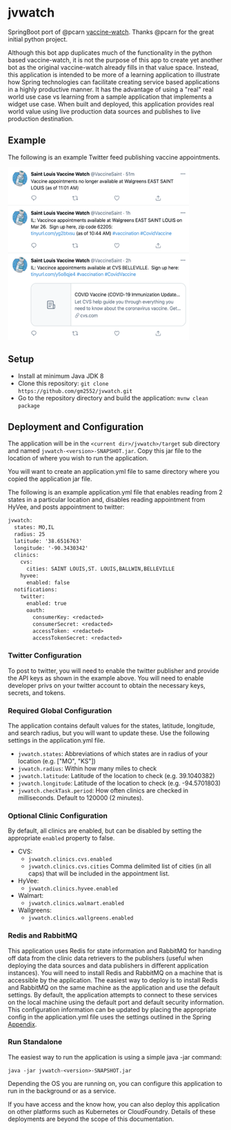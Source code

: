 # jvwatch
SpringBoot port of @pcarn [vaccine-watch](https://github.com/pcarn/vaccine-watch). Thanks @pcarn for the great initial python project.

Although this bot app duplicates much of the functionality in the python based vaccine-watch, it is not 
the purpose of this app to create yet another bot as the original vaccine-watch already fills in that value 
space.  Instead, this application is intended to be more of a learning application to illustrate 
how Spring technologies can facilitate creating service based applications in a highly productive manner.  It
has the advantage of using a "real" real world use case vs learning from a sample application that implements a
widget use case.  When built and deployed, this application provides real world value using live production data sources
and publishes to live production destination.

## Example

The following is an example Twitter feed publishing vaccine appointments.

<img src="assets/twitter.png" width=420 height=400>

## Setup

* Install at minimum Java JDK 8
* Clone this repository: `git clone https://github.com/gm2552/jvwatch.git`
* Go to the repository directory and build the application: `mvnw clean package`

## Deployment and Configuration

The application will be in the `<current dir>/jvwatch>/target` sub directory and named `jvwatch-<version>-SNAPSHOT.jar`.  Copy
this jar file to the location of where you wish to run the application.

You will want to create an application.yml file to same directory where you copied the application jar file.

The following is an example application.yml file that enables reading from 2 states in a particular location
and, disables reading appointment from HyVee, and posts appointment to twitter:

```
jvwatch:
  states: MO,IL
  radius: 25
  latitude: '38.6516763'
  longitude: '-90.3430342'
  clinics:
    cvs:
      cities: SAINT LOUIS,ST. LOUIS,BALLWIN,BELLEVILLE
    hyvee:
      enabled: false
  notifications:
    twitter:
      enabled: true
      oauth:
        consumerKey: <redacted>
        consumerSecret: <redacted>
        accessToken: <redacted>
        accessTokenSecret: <redacted>
```

### Twitter Configuration

To post to twitter, you will need to enable the twitter publisher and provide the API keys as shown in the example above.  You will need
to enable developer privs on your twitter account to obtain the necessary keys, secrets, and tokens.

### Required Global Configuration

The application contains default values for the states, latitude, longitude, and search radius, but you will want to update these.  Use the following settings
in the application.yml file.

* `jvwatch.states`: Abbreviations of which states are in radius of your location (e.g. ["MO", "KS"])
* `jvwatch.radius`: Within how many miles to check
* `jvwatch.latitude`: Latitude of the location to check (e.g. 39.1040382)
* `jvwatch.longitude`: Latitude of the location to check (e.g. -94.5701803)
* `jvwatch.checkTask.period`:  How often clinics are checked in milliseconds.  Default to 120000 (2 minutes).

### Optional Clinic Configuration

By default, all clinics are enabled, but can be disabled by setting the appropriate `enabled` property to false.

- CVS: 
  - `jvwatch.clinics.cvs.enabled`
  - `jvwatch.clinics.cvs.cities` Comma delimited list of cities (in all caps) that will be included in the appointment list.  
- HyVee:
  - `jvwatch.clinics.hyvee.enabled`
- Walmart:
  - `jvwatch.clinics.walmart.enabled`
- Wallgreens:
  - `jvwatch.clinics.wallgreens.enabled`
  
### Redis and RabbitMQ

This application uses Redis for state information and RabbitMQ for handing off data from the clinic data retrievers to the publishers
(useful when deploying the data sources and data publishers in different application instances).  You will need to install Redis and RabbitMQ
on a machine that is accessible by the application.  The easiest way to deploy is to install Redis and RabbitMQ on the same machine as the 
application and use the default settings.  By default, the application attempts to connect to these services on the local machine using the default
port and default security information.  This configuration information can be updated by placing the appropriate config in the application.yml file 
uses the settings outlined in the Spring [Appendix](https://docs.spring.io/spring-boot/docs/current/reference/html/appendix-application-properties.html).

### Run Standalone

The easiest way to run the application is using a simple java -jar command:

```
java -jar jvwatch-<version>-SNAPSHOT.jar
```

Depending the OS you are running on, you can configure this application to run in the background or as a service.

If you have access and the know how, you can also deploy this application on other platforms such as Kubernetes or CloudFoundry.  Details
of these deployments are beyond the scope of this documentation.